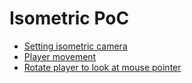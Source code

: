 # Isometric PoC

- [Setting isometric camera](https://www.youtube.com/watch?v=4HpC--2iowE)
- [Player movement](https://www.youtube.com/watch?v=4HpC--2iowE)
- [Rotate player to look at mouse pointer](https://www.youtube.com/watch?v=4HpC--2iowE)

